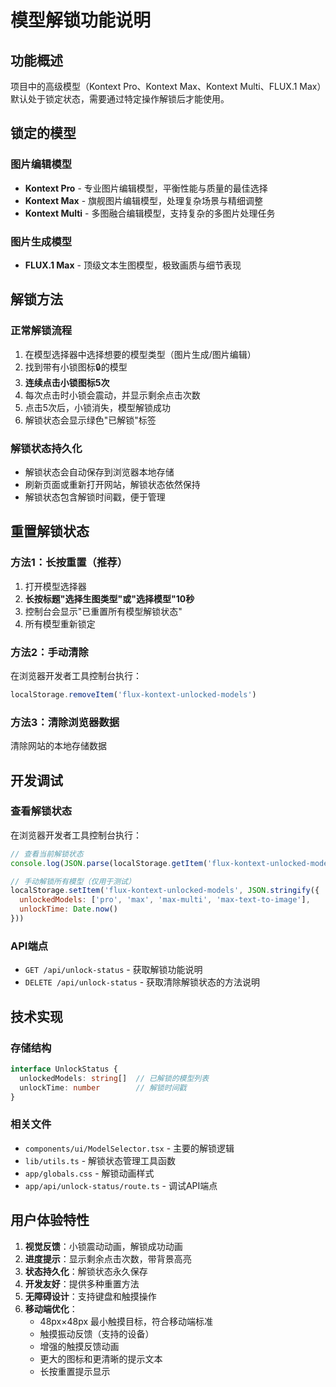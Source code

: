 # 模型解锁功能说明

## 功能概述

项目中的高级模型（Kontext Pro、Kontext Max、Kontext Multi、FLUX.1 Max）默认处于锁定状态，需要通过特定操作解锁后才能使用。

## 锁定的模型

### 图片编辑模型
- **Kontext Pro** - 专业图片编辑模型，平衡性能与质量的最佳选择
- **Kontext Max** - 旗舰图片编辑模型，处理复杂场景与精细调整  
- **Kontext Multi** - 多图融合编辑模型，支持复杂的多图片处理任务

### 图片生成模型
- **FLUX.1 Max** - 顶级文本生图模型，极致画质与细节表现

## 解锁方法

### 正常解锁流程
1. 在模型选择器中选择想要的模型类型（图片生成/图片编辑）
2. 找到带有小锁图标🔒的模型
3. **连续点击小锁图标5次**
4. 每次点击时小锁会震动，并显示剩余点击次数
5. 点击5次后，小锁消失，模型解锁成功
6. 解锁状态会显示绿色"已解锁"标签

### 解锁状态持久化
- 解锁状态会自动保存到浏览器本地存储
- 刷新页面或重新打开网站，解锁状态依然保持
- 解锁状态包含解锁时间戳，便于管理

## 重置解锁状态

### 方法1：长按重置（推荐）
1. 打开模型选择器
2. **长按标题"选择生图类型"或"选择模型"10秒**
3. 控制台会显示"已重置所有模型解锁状态"
4. 所有模型重新锁定

### 方法2：手动清除
在浏览器开发者工具控制台执行：
```javascript
localStorage.removeItem('flux-kontext-unlocked-models')
```

### 方法3：清除浏览器数据
清除网站的本地存储数据

## 开发调试

### 查看解锁状态
在浏览器开发者工具控制台执行：
```javascript
// 查看当前解锁状态
console.log(JSON.parse(localStorage.getItem('flux-kontext-unlocked-models') || '{}'))

// 手动解锁所有模型（仅用于测试）
localStorage.setItem('flux-kontext-unlocked-models', JSON.stringify({
  unlockedModels: ['pro', 'max', 'max-multi', 'max-text-to-image'],
  unlockTime: Date.now()
}))
```

### API端点
- `GET /api/unlock-status` - 获取解锁功能说明
- `DELETE /api/unlock-status` - 获取清除解锁状态的方法说明

## 技术实现

### 存储结构
```typescript
interface UnlockStatus {
  unlockedModels: string[]  // 已解锁的模型列表
  unlockTime: number        // 解锁时间戳
}
```

### 相关文件
- `components/ui/ModelSelector.tsx` - 主要的解锁逻辑
- `lib/utils.ts` - 解锁状态管理工具函数
- `app/globals.css` - 解锁动画样式
- `app/api/unlock-status/route.ts` - 调试API端点

## 用户体验特性

1. **视觉反馈**：小锁震动动画，解锁成功动画
2. **进度提示**：显示剩余点击次数，带背景高亮
3. **状态持久化**：解锁状态永久保存
4. **开发友好**：提供多种重置方法
5. **无障碍设计**：支持键盘和触摸操作
6. **移动端优化**：
   - 48px×48px 最小触摸目标，符合移动端标准
   - 触摸振动反馈（支持的设备）
   - 增强的触摸反馈动画
   - 更大的图标和更清晰的提示文本
   - 长按重置提示显示
